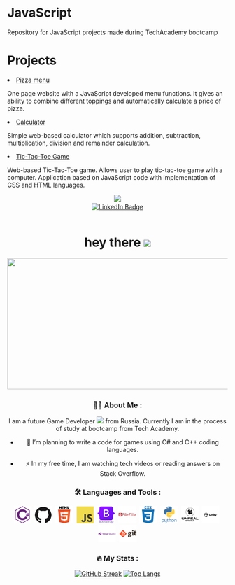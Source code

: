 # JavaScript
Repository for JavaScript projects made during TechAcademy bootcamp

<div>
<h1> Projects</h1>
<div>
<li> <a href="https://github.com/Kypok1995/JavaScript_projects/blob/main/Basic_JavaScript_projects/Pizza%20project" target="new"> Pizza menu </a> </li>
<p> One page website with a JavaScript developed menu functions. It gives an ability to combine different toppings and automatically calculate a price of pizza.</p>
</div>

<div>
<li> <a href="https://github.com/Kypok1995/JavaScript_projects/tree/main/Basic_JavaScript_projects/Calculator" target="new"> Calculator </a> </li>
<p> Simple web-based calculator which supports addition, subtraction, multiplication, division and remainder calculation. </p>
</div>

<div>
<li> <a href="https://github.com/Kypok1995/JavaScript_projects/tree/main/Basic_JavaScript_projects/TicTacToe" target="new">Tic-Tac-Toe Game</a> </li>
<p> Web-based Tic-Tac-Toe game. Allows user to play tic-tac-toe game with a computer. Application based on JavaScript code with implementation of CSS and HTML languages.  </p>
</div>

<div id="header" align="center">
  <img src="https://media.giphy.com/media/26tn33aiTi1jkl6H6/giphy.gif" width="200"/>
</div>

<div id="badges" align="center">
  <a href="https://www.linkedin.com/in/андрей-трубицын-4abb31238/?locale=en_US">
    <img src="https://img.shields.io/badge/LinkedIn-blue?style=for-the-badge&logo=linkedin&logoColor=white" alt="LinkedIn Badge"/>
  </a>
</div>
<div id="counter" align="center">
<img src="https://komarev.com/ghpvc/?username=Kypok1995&style=flat-square&color=blue" alt=""/>

<h1>
  hey there
  <img src="https://media.giphy.com/media/hvRJCLFzcasrR4ia7z/giphy.gif" width="30px"/>
</h1>

  <div align="center">
  <img src="https://media.giphy.com/media/dWesBcTLavkZuG35MI/giphy.gif" width="600" height="300"/>
</div>
  
  ### :woman_technologist: About Me :
  I am a future Game Developer <img src="https://media.giphy.com/media/WUlplcMpOCEmTGBtBW/giphy.gif" width="30"> from Russia. Currently I am in the process of study at bootcamp from Tech Academy.
  
  - :telescope: I’m planning to write a code for games using C# and C++ coding languages.

- :zap: In my free time, I am watching tech videos or reading answers on Stack Overflow.

### :hammer_and_wrench: Languages and Tools :
  <div>
  <img src="https://github.com/devicons/devicon/blob/master/icons/csharp/csharp-line.svg" title="CSharp" alt="CSharp" width="40" height="40"/>&nbsp;
  <img src="https://github.com/devicons/devicon/blob/master/icons/github/github-original.svg" title="GitHub" alt="GitHub" width="40" height="40"/>&nbsp;
  <img src="https://github.com/devicons/devicon/blob/master/icons/html5/html5-original-wordmark.svg" title="HTML5" alt="HTML5" width="40" height="40"/>&nbsp;
  <img src="https://github.com/devicons/devicon/blob/master/icons/javascript/javascript-original.svg" title="JavaScript" alt="JavaScript" width="40" height="40"/>&nbsp;
  <img src="https://github.com/devicons/devicon/blob/master/icons/bootstrap/bootstrap-original-wordmark.svg" title="Bootstrap" alt="Bootstrap" width="40" height="40"/>&nbsp;
  <img src="https://github.com/devicons/devicon/blob/master/icons/filezilla/filezilla-plain-wordmark.svg" title="FileZilla" alt="FileZilla" width="40" height="40"/>&nbsp;
  <img src="https://github.com/devicons/devicon/blob/master/icons/css3/css3-plain-wordmark.svg"  title="CSS3" alt="CSS" width="40" height="40"/>&nbsp;
  <img src="https://github.com/devicons/devicon/blob/master/icons/python/python-original-wordmark.svg" title="Python"  alt="Python" width="40" height="40"/>&nbsp;
  <img src="https://github.com/devicons/devicon/blob/master/icons/unrealengine/unrealengine-original-wordmark.svg" title="UnrealEngine"  alt="UnrealEngine" width="40" height="40"/>&nbsp;
  <img src="https://github.com/devicons/devicon/blob/master/icons/unity/unity-original-wordmark.svg" title="Unity" alt="Unity" width="40" height="40"/>&nbsp;
  <img src="https://github.com/devicons/devicon/blob/master/icons/visualstudio/visualstudio-plain-wordmark.svg" title="VisualStudio" alt="VisualStudio" width="40" height="40"/>&nbsp;
  <img src="https://github.com/devicons/devicon/blob/master/icons/git/git-original-wordmark.svg" title="Git" **alt="Git" width="40" height="40"/>
</div>
  
  ### :fire: My Stats :
  [![GitHub Streak](http://github-readme-streak-stats.herokuapp.com?user=Kypok1995&theme=dark&background=000000)](https://git.io/streak-stats)
 [![Top Langs](https://github-readme-stats.vercel.app/api/top-langs/?username=Kypok1995&layout=compact&theme=vision-friendly-dark)](https://github.com/anuraghazra/github-readme-stats) 

